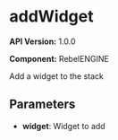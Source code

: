 # addWidget

**API Version:** 1.0.0

**Component:** RebelENGINE

Add a widget to the stack

## Parameters

- **widget**: Widget to add

